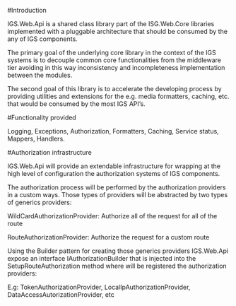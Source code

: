 #Introduction 

IGS.Web.Api is a shared class library part of the ISG.Web.Core libraries implemented with a pluggable architecture that should be consumed by the any of IGS components. 

The primary goal of the underlying core library in the context of the IGS systems is to decouple common core functionalities from the middleware tier avoiding in this way inconsistency and incompleteness implementation between the modules.

The second goal of this library is to accelerate the developing process by providing utilities and extensions for the e.g. media formatters, caching, etc. that would be consumed by the most IGS API’s.

#Functionality provided

Logging,
Exceptions,
Authorization, 
Formatters,
Caching,
Service status,
Mappers,
Handlers.

#Authorization infrastructure

IGS.Web.Api will provide an extendable infrastructure for wrapping at the high level of configuration the authorization systems of IGS components. 

The authorization process will be performed by the authorization providers in a custom ways. Those types of providers will be abstracted by two types of generics providers: 

WildCardAuthorizationProvider: Authorize all of the request for all of the route

RouteAuthorizationProvider: Authorize the request for a custom route
 
Using the Builder pattern for creating those generics providers IGS.Web.Api expose an interface IAuthorizationBuilder that is injected into the SetupRouteAuthorization method where will be registered the authorization providers:

E.g:
TokenAuthorizationProvider,
LocalIpAuthorizationProvider,
DataAccessAutorizationProvider, etc 
